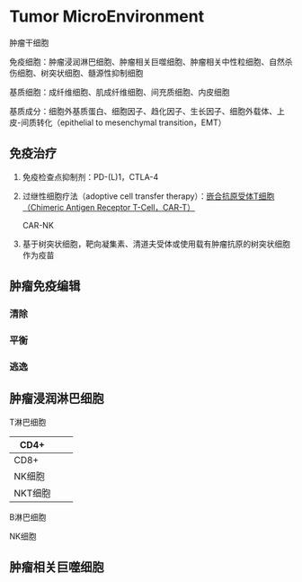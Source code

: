 # Tumor MicroEnvironment

肿瘤干细胞

免疫细胞：肿瘤浸润淋巴细胞、肿瘤相关巨噬细胞、肿瘤相关中性粒细胞、自然杀伤细胞、树突状细胞、髓源性抑制细胞

基质细胞：成纤维细胞、肌成纤维细胞、间充质细胞、内皮细胞

基质成分：细胞外基质蛋白、细胞因子、趋化因子、生长因子、细胞外载体、上皮-间质转化（epithelial to mesenchymal transition，EMT）

## 免疫治疗

1.  免疫检查点抑制剂：PD-(L)1，CTLA-4

2.  过继性细胞疗法（adoptive cell transfer therapy）：[嵌合抗原受体T细胞（Chimeric Antigen Receptor T-Cell，CAR-T）](https://en.wikipedia.org/wiki/CAR_T_cell)

    CAR-NK

3.  基于树突状细胞，靶向凝集素、清道夫受体或使用载有肿瘤抗原的树突状细胞作为疫苗

## 肿瘤免疫编辑

### 清除

### 平衡

### 逃逸

## 肿瘤浸润淋巴细胞

T淋巴细胞

| CD4+    |     |     |
|---------|-----|-----|
| CD8+    |     |     |
| NK细胞  |     |     |
| NKT细胞 |     |     |

B淋巴细胞

NK细胞

## 肿瘤相关巨噬细胞
